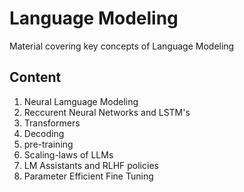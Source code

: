 # Language Modeling
 Material covering key concepts of Language Modeling

 ## Content
 1. Neural Lamguage Modeling
 2. Reccurent Neural Networks and LSTM's
 3. Transformers
 4. Decoding
 5. pre-training
 6. Scaling-laws of LLMs
 7. LM Assistants and RLHF policies
 8. Parameter Efficient Fine Tuning
